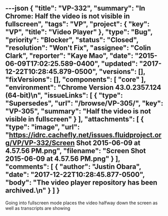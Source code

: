 ---json
{
  "title": "VP-332",
  "summary": "In Chrome: Half the video is not visible in fullscreen",
  "tags": "VP",
  "project": {
    "key": "VP",
    "title": "Video Player"
  },
  "type": "Bug",
  "priority": "Blocker",
  "status": "Closed",
  "resolution": "Won't Fix",
  "assignee": "Colin Clark",
  "reporter": "Kaye Mao",
  "date": "2015-06-09T17:02:25.589-0400",
  "updated": "2017-12-22T10:28:45.879-0500",
  "versions": [],
  "fixVersions": [],
  "components": [
    "core"
  ],
  "environment": "Chrome Version 43.0.2357.124 (64-bit)\n",
  "issueLinks": [
    {
      "type": "Supersedes",
      "url": "/browse/VP-305/",
      "key": "VP-305",
      "summary": "Half the video is not visible in fullscreen"
    }
  ],
  "attachments": [
    {
      "type": "image",
      "url": "https://idrc.cachefly.net/issues.fluidproject.org/VP/VP-332/Screen Shot 2015-06-09 at 4.57.56 PM.png",
      "filename": "Screen Shot 2015-06-09 at 4.57.56 PM.png"
    }
  ],
  "comments": [
    {
      "author": "Justin Obara",
      "date": "2017-12-22T10:28:45.877-0500",
      "body": "The video player repository has been archived.\n"
    }
  ]
}
---
Going into fullscreen mode places the video halfway down the screen as well as transcripts are showing

        